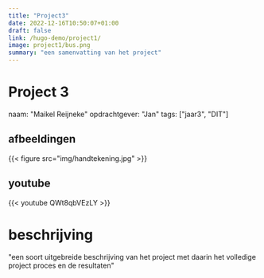 ```yaml
---
title: "Project3"
date: 2022-12-16T10:50:07+01:00
draft: false
link: /hugo-demo/project1/
image: project1/bus.png
summary: "een samenvatting van het project"
---
```

# Project 3

naam: "Maikel Reijneke"
opdrachtgever: "Jan"
tags: ["jaar3", "DIT"]                          <!-- kies uit één of meer van deze tags: "jaar1", "jaar2", "jaar3", "jaar4", "BM", "PM", "SDE", "DIT", -->

## afbeeldingen
{{< figure src="img/handtekening.jpg" >}}       <!-- voeg in de content folder afbeeldingen toe aan je projectfolder. -->

## youtube
{{< youtube QWt8qbVEzLY >}}                     <!-- vul het gedeelte van de url in wat na "https://www.youtube.com/watch?v=" komt. -->

# beschrijving
"een soort uitgebreide beschrijving van het project met daarin het volledige project proces en de resultaten"